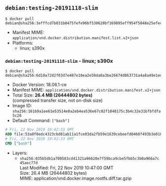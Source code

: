 ## `debian:testing-20191118-slim`

```console
$ docker pull debian@sha256:3efffcd7b831b0475fefe96bf530620bf169895eff954f5048e25efeccea410a
```

-	Manifest MIME: `application/vnd.docker.distribution.manifest.list.v2+json`
-	Platforms:
	-	linux; s390x

### `debian:testing-20191118-slim` - linux; s390x

```console
$ docker pull debian@sha256:6d10a72d2f03d7e487e18ea2e50da0a3be26674d863731a4a8a49e1ed0e476bd
```

-	Docker Version: 18.06.1-ce
-	Manifest MIME: `application/vnd.docker.distribution.manifest.v2+json`
-	Total Size: **26.4 MB (26444802 bytes)**  
	(compressed transfer size, not on-disk size)
-	Image ID: `sha256:161b9a1ee61e53514e8a2eb4ea536e67c02f1048175c3b4c32e31bfbfdfa5c28`
-	Default Command: `["bash"]`

```dockerfile
# Fri, 22 Nov 2019 10:42:33 GMT
ADD file:53a0f0edc4323cbd81ab11a1fce03da2fb59e1639cebeefd0468f493b3e01870 in / 
# Fri, 22 Nov 2019 10:42:33 GMT
CMD ["bash"]
```

-	Layers:
	-	`sha256:035b5db1a708583cd41321a96620e7f59bca9cbe5fbb5c3b0a966a7c45aec77d`  
		Last Modified: Fri, 22 Nov 2019 10:47:00 GMT  
		Size: 26.4 MB (26444802 bytes)  
		MIME: application/vnd.docker.image.rootfs.diff.tar.gzip
